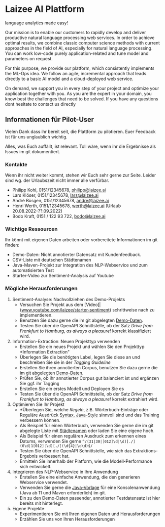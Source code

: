 # Laizee AI Plattform
language analytics made easy!

Our mission is to enable our customers to rapidly develop and deliver productive natural language processing web services. In order to achieve optimal results, we combine classic computer science methods with current approaches in the field of AI, especially for natural language processing. You can work low-code purely application-related and tune model and parameters on request.

For this purpose, we provide our platform, which consistently implements the ML-Ops idea. We follow an agile, incremental approach that leads directly to a basic AI model and a cloud-deployed web service.

On demand, we support you in every step of your project and optimize your application together with you. As you are the expert in your domain, you know best the challenges that need to be solved. If you have any questions dont hesitate to contact us directly



## Informationen für Pilot-User

Vielen Dank dass ihr bereit seit, die Plattform zu pilotieren. Euer Feedback ist für uns unglaublich wichtig. 

Alles, was Euch auffällt, ist relevant. Toll wäre, wenn ihr die Ergebnisse als Issues im git dokumentiert.  

### Kontakte

Wenn ihr nicht weiter kommt, stehen wir Euch sehr gerne zur Seite. Leider sind wg. der Urlaubszeit nicht immer alle verfürbar.

- Philipp Kohl, 0151/12345678, philipp@laizee.ai
- Lars Klöser, 0151/12345678, lars@laizee.ai
- André Büsgen, 0151/12345678, andre@laizee.ai
- Henri Werth, 0151/12345678, werth@laizee.ai (Urlaub 20.08.2022-??.09.2022)
- Bodo Kraft, 0151 / 122 93 722, bodo@laizee.ai

### Wichtige Ressourcen

Ihr könnt mit eigenen Daten arbeiten oder vorbereitete Informationen im git finden:

- Demo-Daten: Nicht annotierter Datensatz mit Kundenfeedback. 
- CSV-Liste mit deutschen Städtenamen
- Java-Maven-Projekt zur Integration des NLP-Webservice und zum automatisierten Test 
- Starter-Video zur Sentiment-Analysis auf Youtube 

### Mögliche Herausforderungen 

1. Sentiment-Analyse: Nachvollziehen des Demo-Projekts 
     - Versuchen Sie Projekt aus dem [Video]|(www.youtube.com/laizee/starter-sentiment) schrittweise nach zu implementieren.
     - Benutzen Sie dazu gerne die im git abgelegten [Demo-Daten](https://www.example.com). 
     - Testen Sie über die OpenAPI Schnittstelle, ob der Satz *Drive from Frankfurt to Hamburg, as always a pleasure!* korrekt klassifiziert wird.
2. Information-Extraction: Neuen Projekttyp verwenden
     - Erstellen Sie ein neues Projekt und wählen Sie den Projekttyp *Information Extraction"
     - Überlegen Sie die benötigten Label, legen Sie diese an und beschreiben Sie sie in der *Tagging Guideline*
     - Erstellen Sie ihren annotierten Corpus, benutzen Sie dazu gerne die im git abgelegten [Demo-Daten](https://www.example.com).
     - Prüfen Sie, ob ihr annotierter Corpus gut balanciert ist und ergänzen Sie ggf. ihr Tagging
     - Erstellen Sie ein erstes Modell und Deployen Sie es
     - Testen Sie über die OpenAPI Schnittstelle, ob der Satz *Drive from Frankfurt to Hamburg, as always a pleasure!* korrekt extrahiert wird.
3. Optimieren Sie Ihr Projekt
     - *Überlegen Sie, welche *Regeln*, z.B. Wörterbuch-Einträge oder Reguläre Ausdrück [Syntax, Java-Style](https://regex101.com/) sinnvoll sind und das Training verbessern können. 
     - Als Beispiel für einen Wörterbuch, verwenden Sie gerne die im git abgelegte Liste mit [Städtenamen]((https://www.example.com)) oder laden Sie eine eigene hoch.
     - Als Beispiel für einen regulären Ausdruck zum erkennen eines Datums, verwenden Sie gerne ``` ^/(31|30|[012]\d|\d)[./](0\d|1[012]|\d)[./](\d{4}|\d\d)$/ ```
     - Testen Sie über die OpenAPI Schnittstelle, wie sich das Extraktions-Ergebnis verbessert hat.
     - Ermitteln Sie innerhalb der Platform, wie die Modell-Performance sich entwickelt. 
4. Integrieren des NLP-Webservice in Ihre Anwendung
     - Erstellen Sie eine einfache Anwendung, die den generieren Webservice verwendet. 
     - Verwenden Sie gerne die [Java-Vorlage](git) für eine Konsolenanwendung (Java ab 11 und Maven erforderlich) im git. 
     - Ein zu den Demo-Daten passender, annotierter Testdatensatz ist hier bereits mit hinterlegt. 
5. Eigene Projekte 
     - Experimentieren Sie mit Ihren eigenen Daten und Herausforderungen
     - Erzählen Sie uns von Ihren Herausforderungen


